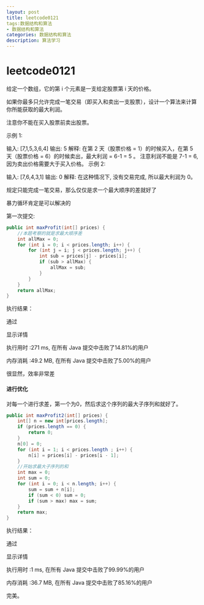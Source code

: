 ```yaml
---
layout: post
title: leetcode0121
tags:数据结构和算法
- 数据结构和算法
categories: 数据结构和算法
description: 算法学习
---
```

# leetcode0121

给定一个数组，它的第 i 个元素是一支给定股票第 i 天的价格。

如果你最多只允许完成一笔交易（即买入和卖出一支股票），设计一个算法来计算你所能获取的最大利润。

注意你不能在买入股票前卖出股票。

示例 1:

输入: [7,1,5,3,6,4]
输出: 5
解释: 在第 2 天（股票价格 = 1）的时候买入，在第 5 天（股票价格 = 6）的时候卖出，最大利润 = 6-1 = 5 。
     注意利润不能是 7-1 = 6, 因为卖出价格需要大于买入价格。
示例 2:

输入: [7,6,4,3,1]
输出: 0
解释: 在这种情况下, 没有交易完成, 所以最大利润为 0。



规定只能完成一笔交易，那么仅仅是求一个最大顺序的差就好了

暴力循环肯定是可以解决的

第一次提交:

```java
public int maxProfit(int[] prices) {
    //本题考察的就是求最大顺序差
    int allMax = 0;
    for (int i = 0; i < prices.length; i++) {
        for (int j = i; j < prices.length; j++) {
            int sub = prices[j] - prices[i];
            if (sub > allMax) {
                allMax = sub;
            }
        }
    }
    return allMax;
}
```

执行结果：

通过

显示详情

执行用时 :271 ms, 在所有 Java 提交中击败了14.81%的用户

内存消耗 :49.2 MB, 在所有 Java 提交中击败了5.00%的用户

很显然，效率非常差

#### 进行优化

对每一个进行求差，第一个为0，然后求这个序列的最大子序列和就好了。





```java
public int maxProfit2(int[] prices) {
    int[] n = new int[prices.length];
    if (prices.length == 0) {
        return 0;
    }
    n[0] = 0;
    for (int i = 1; i < prices.length ; i++) {
        n[i] = prices[i] - prices[i - 1];
    }
    //开始求最大子序列的和
    int max = 0;
    int sum = 0;
    for (int i = 0; i < n.length; i++) {
        sum = sum + n[i];
        if (sum < 0) sum = 0;
        if (sum > max) max = sum;
    }
    return max;
}
```

执行结果：

通过

显示详情

执行用时 :1 ms, 在所有 Java 提交中击败了99.99%的用户

内存消耗 :36.7 MB, 在所有 Java 提交中击败了85.16%的用户

完美。